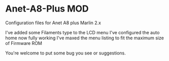 # Anet-A8-Plus MOD
Configuration files for Anet A8 plus Marlin 2.x

I've added some Filaments type to the LCD menu
I've configured the auto home now fully working
I've maxed the menu listing to fit the maximum size of Firmware ROM

You're welcome to put some bug you see or suggestions.
